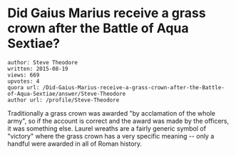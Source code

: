# Did Gaius Marius receive a grass crown after the Battle of Aqua Sextiae?

	author: Steve Theodore
	written: 2015-08-19
	views: 669
	upvotes: 4
	quora url: /Did-Gaius-Marius-receive-a-grass-crown-after-the-Battle-of-Aqua-Sextiae/answer/Steve-Theodore
	author url: /profile/Steve-Theodore


Traditionally a grass crown was awarded "by acclamation of the whole army", so if the account is correct and the award was made by the officers, it was something else. Laurel wreaths are a fairly generic symbol of "victory" where the grass crown has a very specific meaning -- only a handful were awarded in all of Roman history.

